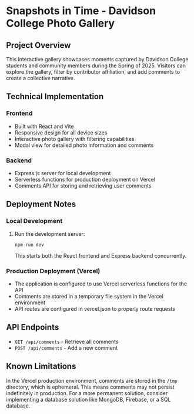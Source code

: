 # Snapshots in Time - Davidson College Photo Gallery

## Project Overview
This interactive gallery showcases moments captured by Davidson College students and community members during the Spring of 2025. Visitors can explore the gallery, filter by contributor affiliation, and add comments to create a collective narrative.

## Technical Implementation

### Frontend
- Built with React and Vite
- Responsive design for all device sizes
- Interactive photo gallery with filtering capabilities
- Modal view for detailed photo information and comments

### Backend
- Express.js server for local development
- Serverless functions for production deployment on Vercel
- Comments API for storing and retrieving user comments

## Deployment Notes

### Local Development
1. Run the development server:
   ```
   npm run dev
   ```
   This starts both the React frontend and Express backend concurrently.

### Production Deployment (Vercel)
- The application is configured to use Vercel serverless functions for the API
- Comments are stored in a temporary file system in the Vercel environment
- API routes are configured in vercel.json to properly route requests

## API Endpoints

- `GET /api/comments` - Retrieve all comments
- `POST /api/comments` - Add a new comment

## Known Limitations

In the Vercel production environment, comments are stored in the `/tmp` directory, which is ephemeral. This means comments may not persist indefinitely in production. For a more permanent solution, consider implementing a database solution like MongoDB, Firebase, or a SQL database.